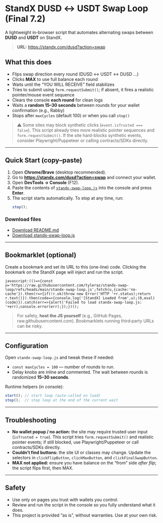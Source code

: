 # StandX DUSD ↔ USDT Swap Loop (Final 7.2)

A lightweight in-browser script that automates alternating swaps between **DUSD** and **USDT** on StandX.

> **URL:** https://standx.com/dusd?action=swap

## What this does
- Flips swap direction every round (DUSD ↔ USDT ↔ DUSD …)
- Clicks **MAX** to use full balance each round
- Waits until the “YOU WILL RECEIVE” field stabilizes
- Tries to submit using `form.requestSubmit()`; if absent, it fires a realistic pointer/mouse event sequence
- Clears the console **each round** for clean logs
- Waits a **random 15–30 seconds** between rounds for your wallet confirmation (e.g., Rabby)
- Stops after `maxCycles` (default 100) or when you call `stop()`

> ⚠️ Some sites may block synthetic clicks (`event.isTrusted === false`). This script already tries more realistic pointer sequences and `form.requestSubmit()`. If the site hard-blocks synthetic events, consider Playwright/Puppeteer or calling contracts/SDKs directly.

---

## Quick Start (copy–paste)
1. Open **Chrome/Brave** (desktop recommended).
2. Go to **https://standx.com/dusd?action=swap** and connect your wallet.
3. Open **DevTools → Console** (F12).
4. Paste the contents of [`standx-swap-loop.js`](./standx-swap-loop.js) into the console and press **Enter**.
5. The script starts automatically. To stop at any time, run:
   ```js
   stop();
   ```

### Download files
- [Download README.md](sandbox:/mnt/data/README.md)
- [Download standx-swap-loop.js](sandbox:/mnt/data/standx-swap-loop.js)

---

## Bookmarklet (optional)
Create a bookmark and set its URL to this (one-line) code. Clicking the bookmark on the StandX page will inject and run the script.

```text
javascript:(()=>{const u='https://raw.githubusercontent.com/tyleraz/standx-swap-loop/refs/heads/main/standx-swap-loop.js';fetch(u,{cache:'no-cache'}).then(r=>{if(!r.ok)throw new Error('HTTP '+r.status);return r.text()}).then(code=>{console.log('[StandX] Loaded from',u);(0,eval)(code)}).catch(err=>{alert('Failed to load standx-swap-loop.js: '+err);console.error(err);});})();
```
> For safety, **host the JS yourself** (e.g., GitHub Pages, raw.githubusercontent.com). Bookmarklets running third‑party URLs can be risky.

---

## Configuration
Open `standx-swap-loop.js` and tweak these if needed:

- `const maxCycles = 100` — number of rounds to run.
- Delay knobs are inline and commented. The wait between rounds is randomized **15–30 seconds**.

Runtime helpers (in console):
```js
start(); // start loop (auto-called on load)
stop();  // stop loop at the end of the current wait
```

---

## Troubleshooting
- **No wallet popup / no action:** the site may require trusted user input (`isTrusted = true`). This script tries `form.requestSubmit()` and realistic pointer events; if still blocked, use Playwright/Puppeteer or call contracts/SDKs directly.
- **Couldn’t find buttons:** the site UI or classes may change. Update the selectors in `clickFlipButton`, `clickMaxButton`, and `clickFinalSwapButton`.
- **MAX not applied:** ensure you have balance on the “from” side *after flip*; the script flips first, then MAX.

---

## Safety
- Use only on pages you trust with wallets you control.
- Review and run the script in the console so you fully understand what it does.
- This project is provided “as is”, without warranties. Use at your own risk.
